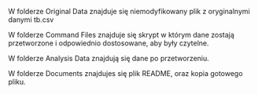 W folderze Original Data znajduje się niemodyfikowany plik z oryginalnymi danymi tb.csv

W folderze Command Files znajduje się skrypt w którym dane zostają przetworzone i odpowiednio 
dostosowane, aby były czytelne.

W folderze Analysis Data znajdują się dane po przetworzeniu.

W folderze Documents znajdujes się plik README, oraz kopia gotowego pliku.
